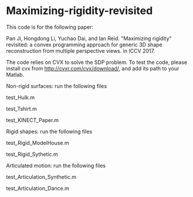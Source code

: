# Maximizing-rigidity-revisited
This code is for the following paper:

Pan Ji, Hongdong Li, Yuchao Dai, and Ian Reid. "Maximizing rigidity" revisited: a convex programming approach for generic 3D shape reconstruction from multiple perspective views. in ICCV 2017.

The code relies on CVX to solve the SDP problem. To test the code, please install cvx from http://cvxr.com/cvx/download/, and add its path to your Matlab. 

Non-rigid surfaces: run the following files

test_Hulk.m

test_Tshirt.m

test_KINECT_Paper.m

Rigid shapes: run the following files

test_Rigid_ModelHouse.m

test_Rigid_Sythetic.m

Articulated motion: run the following files

test_Articulation_Synthetic.m

test_Articulation_Dance.m

